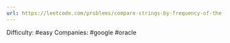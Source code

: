 ```yaml
---
url: https://leetcode.com/problems/compare-strings-by-frequency-of-the-smallest-character
---
```


Difficulty: #easy
Companies: #google #oracle